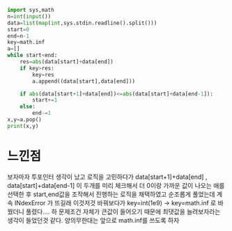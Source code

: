 ```py
import sys,math
n=int(input())
data=list(map(int,sys.stdin.readline().split()))
start=0
end=n-1
key=math.inf
a=[]
while start<end:
    res=abs(data[start]+data[end])
    if key>res:
        key=res
        a.append((data[start],data[end]))

    if abs(data[start+1]+data[end])<=abs(data[start]+data[end-1]):
        start+=1
    else:
        end-=1
x,y=a.pop()
print(x,y)
```

<h1>느낀점</h1>
보자마자 투포인터 생각이 났고 로직을 고민하다가
data[start+1]+data[end] , data[start]+data[end-1] 이 두개를 미리 체크해서 더 0이랑 가까운 값이 나오는 애를 선택한 후
start,end값을 조작해서 진행하는 로직을 채택하였고 순조롭게 풀었는데 계속 INdexError 가 뜨길래 이것저것 바꿔보다가
key=int(1e9) -> key=math.inf 로 바꿨더니 풀렸다.... 하 
문제조건 자체가 큰값이 들어오기 때문에 최댓값을 늘려보자라는 생각이 들었던것 같다.
양의무한대는 앞으로 math.inf를 쓰도록 하자
